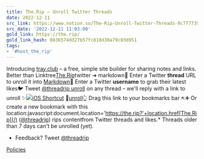 ```yaml
---
title: The.Rip – Unroll Twitter Threads
date: 2022-12-11
src_link: https://www.notion.so/The-Rip-Unroll-Twitter-Threads-9c7f773937994fd98123ed1c65f2c19d
src_date: '2022-12-11 11:03:00'
gold_link: https://the.rip/
gold_link_hash: 0836574dd27b57fc818d30a79c83d951
tags:
- '#host_the_rip'
---
```


Introducing [tray.club](https://tray.club) – a free, simple site builder for sharing notes and links. Better than Linktree![![](https://api.producthunt.com/widgets/embed-image/v1/featured.svg?post_id=275286&theme=light)](https://www.producthunt.com/posts/tray-2?utm_source=badge-featured&utm_medium=badge&utm_souce=badge-tray-2)[The.Rip](/)twitter ➔ markdown🧵 Enter a Twitter **thread** URL to unroll it into [Markdown](https://zapier.com/blog/beginner-ultimate-guide-markdown/)💞 Enter a Twitter **username** to grab their latest likes🐦 Tweet [@threadrip unroll](https://twitter.com/threadrip) on any thread – we'll reply with a link to unroll ✨![](/ios-shortcuts.png)[iOS Shortcut](https://www.icloud.com/shortcuts/5d044851aef94ab498c99ed8437da164) 🔖[unroll](javascript:document.location='https://the.rip?'+location.href)👆 Drag this link to your bookmarks bar ↖︎➕ Or create a new bookmark with this location:javascript:document.location='https://the.rip?'+location.href[The.Rip](/) ([@threadrip](https://twitter.com/threadrip)) rips contentfrom Twitter threads and likes.* Threads older than 7 days can't be unrolled (yet).
* Feedback? Tweet [@threadrip](https://twitter.com/threadrip)

[Policies](/policies)